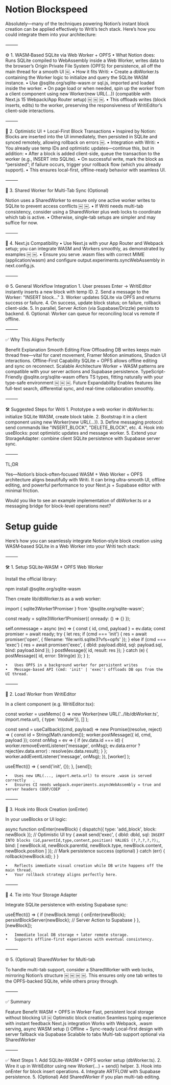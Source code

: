 # Notion Blockspeed

Absolutely—many of the techniques powering Notion’s instant block creation can be applied effectively to Writi’s tech stack. Here’s how you could integrate them into your architecture:

⸻

⚙️ 1. WASM‑Based SQLite via Web Worker + OPFS
	•	What Notion does: Runs SQLite compiled to WebAssembly inside a Web Worker, writes data to the browser’s Origin Private File System (OPFS) for persistence, all off the main thread for a smooth UI  ￼.
	•	How it fits Writi:
	•	Create a dbWorker.ts containing the Worker logic to initialize and query the SQLite WASM instance.
	•	Use @sqlite.org/sqlite-wasm or sql.js, imported and loaded inside the worker.
	•	On page load or when needed, spin up the worker from a client component using new Worker(new URL(...)) (compatible with Next.js 15 Webpack/App Router setup)  ￼ ￼ ￼.
	•	This offloads writes (block inserts, edits) to the worker, preserving the responsiveness of WritiEditor’s client-side interactions.

⸻

🧠 2. Optimistic UI + Local-First Block Transactions
	•	Inspired by Notion: Blocks are inserted into the UI immediately, then persisted in SQLite and synced remotely, allowing rollback on errors  ￼.
	•	Integration with Writi:
	•	You already use temp IDs and optimistic updates—continue this, but in addition:
	•	After a block is added client-side, queue the transaction to the worker (e.g., INSERT into SQLite).
	•	On successful write, mark the block as “persisted”; if failure occurs, trigger your rollback flow (which you already support).
	•	This ensures local-first, offline-ready behavior with seamless UI.

⸻

💭 3. Shared Worker for Multi-Tab Sync (Optional)

Notion uses a SharedWorker to ensure only one active worker writes to SQLite to prevent access conflicts  ￼ ￼.
	•	If Writi needs multi-tab consistency, consider using a SharedWorker plus web locks to coordinate which tab is active.
	•	Otherwise, single-tab setups are simpler and may suffice for now.

⸻

🔧 4. Next.js Compatibility
	•	Use Next.js with your App Router and Webpack setup; you can integrate WASM and Workers smoothly, as demonstrated by examples  ￼ ￼.
	•	Ensure you serve .wasm files with correct MIME (application/wasm) and configure output.experiments.syncWebAssembly in next.config.js.

⸻

🌐 5. General Workflow Integration
	1.	User presses Enter → WritiEditor instantly inserts a new block with temp ID.
	2.	Send a message to the Worker: "INSERT block..."
	3.	Worker updates SQLite via OPFS and returns success or failure.
	4.	On success, update block status; on failure, rollback client-side.
	5.	In parallel, Server Action (via Supabase/Drizzle) persists to backend.
	6.	Optional: Worker can queue for reconciling local vs remote if offline.

⸻

✅ Why This Aligns Perfectly

Benefit	Explanation
Smooth Editing Flow	Offloading DB writes keeps main thread free—vital for caret movement, Framer Motion animations, Shadcn UI interactions.
Offline-First Capability	SQLite + OPFS allows offline editing and sync on reconnect.
Scalable Architecture	Worker + WASM patterns are compatible with your server actions and Supabase persistence.
TypeScript-Friendly	@sqlite.org/sqlite-wasm offers TS types, fitting naturally with your type-safe environment  ￼ ￼ ￼.
Future Expandability	Enables features like full-text search, differential sync, and real-time collaboration smoothly.


⸻

🛠️ Suggested Steps for Writi
	1.	Prototype a web worker in dbWorker.ts: initialize SQLite WASM, create block table.
	2.	Bootstrap it in a client component using new Worker(new URL(...)).
	3.	Define messaging protocol: send commands like "INSERT_BLOCK", "DELETE_BLOCK", etc.
	4.	Hook into useBlocks: post optimistic updates and message worker.
	5.	Extend your StorageAdapter: combine client SQLite persistence with Supabase server sync.

⸻

TL;DR

Yes—Notion’s block‑often‑focused WASM + Web Worker + OPFS architecture aligns beautifully with Writi. It can bring ultra-smooth UI, offline editing, and powerful performance to your Next.js + Supabase editor with minimal friction.

Would you like to see an example implementation of dbWorker.ts or a messaging bridge for block-level operations next?

# Setup guide

Here’s how you can seamlessly integrate Notion‑style block creation using WASM‑based SQLite in a Web Worker into your Writi tech stack:

⸻

🛠️ 1. Setup SQLite‑WASM + OPFS Web Worker

Install the official library:

npm install @sqlite.org/sqlite-wasm

Then create lib/dbWorker.ts as a web worker:

import { sqlite3Worker1Promiser } from '@sqlite.org/sqlite-wasm';

const ready = sqlite3Worker1Promiser({ onready: () => {} });

self.onmessage = async (ev) => {
  const { id, cmd, payload } = ev.data;
  const promiser = await ready;
  try {
    let res;
    if (cmd === 'init') {
      res = await promiser('open', {
        filename: 'file:writi.sqlite3?vfs=opfs'
      });
    } else if (cmd === 'exec') {
      res = await promiser('exec', {
        dbId: payload.dbId,
        sql: payload.sql,
        bind: payload.bind
      });
    }
    postMessage({ id, result: res });
  } catch (e) {
    postMessage({ id, error: String(e) });
  }
};

	•	Uses OPFS in a background worker for persistent writes  ￼ ￼.
	•	Message-based API (cmd: 'init' | 'exec') offloads DB ops from the UI thread.

⸻

🔌 2. Load Worker from WritiEditor

In a client component (e.g. WritiEditor.tsx):

const worker = useMemo(
  () => new Worker(new URL('../lib/dbWorker.ts', import.meta.url), { type: 'module'}),
  []
);

const send = useCallback((cmd, payload) =>
  new Promise((resolve, reject) => {
    const id = String(Math.random());
    worker.postMessage({ id, cmd, payload });
    const onMsg = ev => {
      if (ev.data.id === id) {
        worker.removeEventListener('message', onMsg);
        ev.data.error ? reject(ev.data.error) : resolve(ev.data.result);
      }
    };
    worker.addEventListener('message', onMsg);
  }),
  [worker]
);

useEffect(() => {
  send('init', {});
}, [send]);

	•	Uses new URL(..., import.meta.url) to ensure .wasm is served correctly  ￼.
	•	Ensures CI needs webpack.experiments.asyncWebAssembly = true and server headers COOP/COEP  ￼.

⸻

🧱 3. Hook into Block Creation (onEnter)

In your useBlocks or UI logic:

async function onEnter(newBlock) {
  dispatch({ type: 'add_block', block: newBlock }); // Optimistic UI
  try {
    await send('exec', {
      dbId: dbId,
      sql: `INSERT INTO blocks (id,parentId,type,content,position) VALUES (?,?,?,?,?);`,
      bind: [
        newBlock.id,
        newBlock.parentId,
        newBlock.type,
        newBlock.content,
        newBlock.position
      ]
    });
    // Mark persistence success (optional)
  } catch (err) {
    rollback(newBlock.id);
  }
}

	•	Reflects immediate visual creation while DB write happens off the main thread.
	•	Your rollback strategy aligns perfectly here.

⸻

🧩 4. Tie into Your Storage Adapter

Integrate SQLite persistence with existing Supabase sync:

useEffect(() => {
  if (newBlock.temp) {
    onEnter(newBlock);
    persistBlockServer(newBlock); // Server Action to Supabase
  }
}, [newBlock]);

	•	Immediate local DB storage + later remote storage.
	•	Supports offline-first experiences with eventual consistency.

⸻

🌐 5. (Optional) SharedWorker for Multi-tab

To handle multi-tab support, consider a SharedWorker with web locks, mirroring Notion’s structure  ￼ ￼ ￼ ￼. This ensures only one tab writes to the OPFS-backed SQLite, while others proxy through.

⸻

✅ Summary

Feature	Benefit
WASM + OPFS in Worker	Fast, persistent local storage without blocking UI  ￼
Optimistic block creation	Seamless typing experience with instant feedback
Next.js integration	Works with Webpack, .wasm serving, async WASM setup ()
Offline + Sync-ready	Local-first design with server fallback via Supabase
Scalable to tabs	Multi-tab support optional via SharedWorker


⸻

✅ Next Steps
	1.	Add SQLite-WASM + OPFS worker setup (dbWorker.ts).
	2.	Wire it up in WritiEditor using new Worker(...) + send() helper.
	3.	Hook into onEnter for block insert operations.
	4.	Integrate ARTFLOW with Supabase persistence.
	5.	(Optional) Add SharedWorker if you plan multi-tab editing.